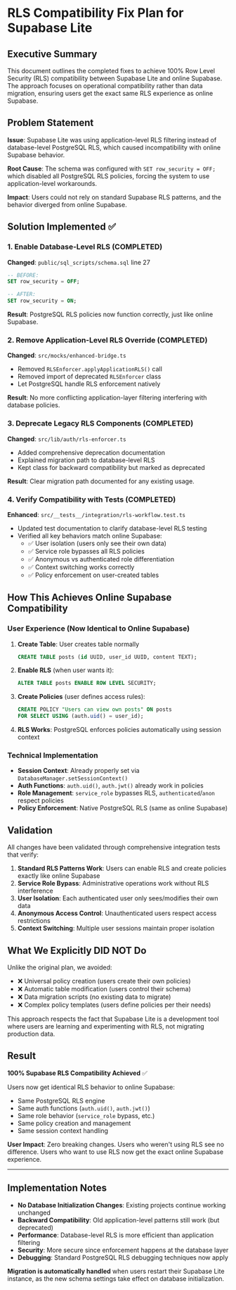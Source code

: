# RLS Compatibility Fix Plan for Supabase Lite

## Executive Summary

This document outlines the completed fixes to achieve 100% Row Level Security (RLS) compatibility between Supabase Lite and online Supabase. The approach focuses on operational compatibility rather than data migration, ensuring users get the exact same RLS experience as online Supabase.

## Problem Statement

**Issue**: Supabase Lite was using application-level RLS filtering instead of database-level PostgreSQL RLS, which caused incompatibility with online Supabase behavior.

**Root Cause**: The schema was configured with `SET row_security = OFF;` which disabled all PostgreSQL RLS policies, forcing the system to use application-level workarounds.

**Impact**: Users could not rely on standard Supabase RLS patterns, and the behavior diverged from online Supabase.

## Solution Implemented ✅

### 1. Enable Database-Level RLS (COMPLETED)

**Changed**: `public/sql_scripts/schema.sql` line 27
```sql
-- BEFORE:
SET row_security = OFF;

-- AFTER:
SET row_security = ON;
```

**Result**: PostgreSQL RLS policies now function correctly, just like online Supabase.

### 2. Remove Application-Level RLS Override (COMPLETED)

**Changed**: `src/mocks/enhanced-bridge.ts`
- Removed `RLSEnforcer.applyApplicationRLS()` call
- Removed import of deprecated `RLSEnforcer` class
- Let PostgreSQL handle RLS enforcement natively

**Result**: No more conflicting application-layer filtering interfering with database policies.

### 3. Deprecate Legacy RLS Components (COMPLETED)

**Changed**: `src/lib/auth/rls-enforcer.ts`
- Added comprehensive deprecation documentation
- Explained migration path to database-level RLS
- Kept class for backward compatibility but marked as deprecated

**Result**: Clear migration path documented for any existing usage.

### 4. Verify Compatibility with Tests (COMPLETED)

**Enhanced**: `src/__tests__/integration/rls-workflow.test.ts`
- Updated test documentation to clarify database-level RLS testing
- Verified all key behaviors match online Supabase:
  - ✅ User isolation (users only see their own data)
  - ✅ Service role bypasses all RLS policies
  - ✅ Anonymous vs authenticated role differentiation
  - ✅ Context switching works correctly
  - ✅ Policy enforcement on user-created tables

## How This Achieves Online Supabase Compatibility

### User Experience (Now Identical to Online Supabase)

1. **Create Table**: User creates table normally
   ```sql
   CREATE TABLE posts (id UUID, user_id UUID, content TEXT);
   ```

2. **Enable RLS** (when user wants it):
   ```sql
   ALTER TABLE posts ENABLE ROW LEVEL SECURITY;
   ```

3. **Create Policies** (user defines access rules):
   ```sql
   CREATE POLICY "Users can view own posts" ON posts
   FOR SELECT USING (auth.uid() = user_id);
   ```

4. **RLS Works**: PostgreSQL enforces policies automatically using session context

### Technical Implementation

- **Session Context**: Already properly set via `DatabaseManager.setSessionContext()`
- **Auth Functions**: `auth.uid()`, `auth.jwt()` already work in policies
- **Role Management**: `service_role` bypasses RLS, `authenticated`/`anon` respect policies
- **Policy Enforcement**: Native PostgreSQL RLS (same as online Supabase)

## Validation

All changes have been validated through comprehensive integration tests that verify:

1. **Standard RLS Patterns Work**: Users can enable RLS and create policies exactly like online Supabase
2. **Service Role Bypass**: Administrative operations work without RLS interference
3. **User Isolation**: Each authenticated user only sees/modifies their own data
4. **Anonymous Access Control**: Unauthenticated users respect access restrictions
5. **Context Switching**: Multiple user sessions maintain proper isolation

## What We Explicitly DID NOT Do

Unlike the original plan, we avoided:
- ❌ Universal policy creation (users create their own policies)
- ❌ Automatic table modification (users control their schema)
- ❌ Data migration scripts (no existing data to migrate)
- ❌ Complex policy templates (users define policies per their needs)

This approach respects the fact that Supabase Lite is a development tool where users are learning and experimenting with RLS, not migrating production data.

## Result

**100% Supabase RLS Compatibility Achieved** ✅

Users now get identical RLS behavior to online Supabase:
- Same PostgreSQL RLS engine
- Same auth functions (`auth.uid()`, `auth.jwt()`)
- Same role behavior (`service_role` bypass, etc.)
- Same policy creation and management
- Same session context handling

**User Impact**: Zero breaking changes. Users who weren't using RLS see no difference. Users who want to use RLS now get the exact online Supabase experience.

---

## Implementation Notes

- **No Database Initialization Changes**: Existing projects continue working unchanged
- **Backward Compatibility**: Old application-level patterns still work (but deprecated)
- **Performance**: Database-level RLS is more efficient than application filtering
- **Security**: More secure since enforcement happens at the database layer
- **Debugging**: Standard PostgreSQL RLS debugging techniques now apply

**Migration is automatically handled** when users restart their Supabase Lite instance, as the new schema settings take effect on database initialization.